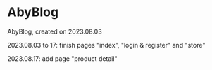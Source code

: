 # AbyBlog
AbyBlog, created on 2023.08.03

2023.08.03 to 17: finish pages "index", "login & register" and "store"

2023.08.17: add page "product detail"
